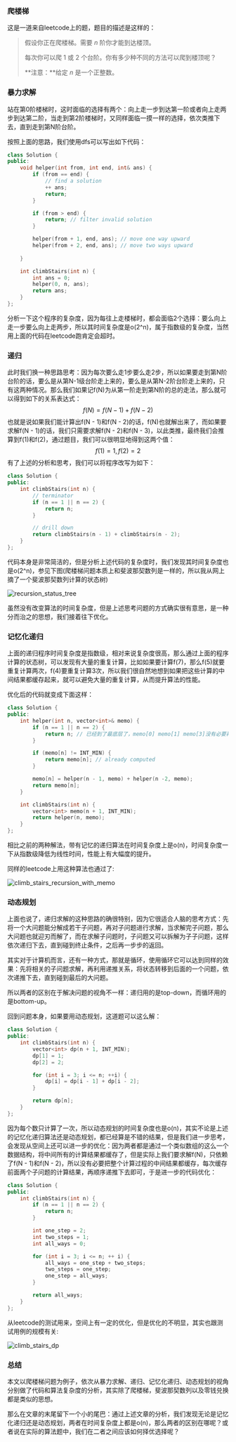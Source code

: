 ### 爬楼梯

这是一道来自leetcode上的题，题目的描述是这样的：

> 假设你正在爬楼梯。需要 *n* 阶你才能到达楼顶。
>
> 每次你可以爬 1 或 2 个台阶。你有多少种不同的方法可以爬到楼顶呢？
>
> **注意：**给定 *n* 是一个正整数。



### 暴力求解

站在第0阶楼梯时，这时面临的选择有两个：向上走一步到达第一阶或者向上走两步到达第二阶，当走到第2阶楼梯时，又同样面临一摸一样的选择，依次类推下去，直到走到第N阶台阶。

按照上面的思路，我们使用dfs可以写出如下代码：

```c++
class Solution {
public:
    void helper(int from, int end, int& ans) {
        if (from == end) {
            // find a solution
            ++ ans;
            return;
        }

        if (from > end) {
            return; // filter invalid solution
        }

        helper(from + 1, end, ans); // move one way upward
        helper(from + 2, end, ans); // move two ways upward
        
    }

    int climbStairs(int n) {
        int ans = 0;
        helper(0, n, ans);
        return ans;
    }
};
```



分析一下这个程序的复杂度，因为每往上走楼梯时，都会面临2个选择：要么向上走一步要么向上走两步，所以其时间复杂度是o(2^n)，属于指数级的复杂度，当然用上面的代码在leetcode跑肯定会超时。

### 递归

此时我们换一种思路思考：因为每次要么走1步要么走2步，所以如果要走到第N阶台阶的话，要么是从第N-1级台阶走上来的，要么是从第N-2阶台阶走上来的，只有这两种情况。那么我们如果记f(N)为从第一阶走到第N阶的总的走法，那么就可以得到如下的关系表达式：
$$
f(N) = f(N - 1) + f(N - 2)
$$
也就是说如果我们能计算出f(N - 1)和f(N - 2)的话，f(N)也就解出来了，而如果要求解f(N - 1)的话，我们只需要求解f(N - 2)和f(N - 3)，以此类推，最终我们会推算到f(1)和f(2)，通过题目，我们可以很明显地得到这两个值：
$$
f(1)=1, f(2) = 2
$$
有了上述的分析和思考，我们可以将程序改写为如下：

```c++
class Solution {
public:
    int climbStairs(int n) {
        // terminator
        if (n == 1 || n == 2) {
            return n;
        }

        // drill down
        return climbStairs(n - 1) + climbStairs(n - 2);
    }
};
```

代码本身是非常简洁的，但是分析上述代码的复杂度时，我们发现其时间复杂度也是o(2^n)，参见下图(爬楼梯问题本质上和斐波那契数列是一样的，所以我从网上摘了一个斐波那契数列计算的状态树)

![recursion_status_tree](images/recursion_status_tree.png)

虽然没有改变算法的时间复杂度，但是上述思考问题的方式确实很有意思，是一种分而治之的思想，我们接着往下优化。



### 记忆化递归

上面的递归程序时间复杂度是指数级，相对来说复杂度很高，那么通过上面的程序计算的状态树，可以发现有大量的重复计算，比如如果要计算f(7)，那么f(5)就要重复计算两次，f(4)要重复计算3次，所以我们很自然地想到如果把这些计算的中间结果都缓存起来，就可以避免大量的重复计算，从而提升算法的性能。

优化后的代码就变成下面这样：

```c++
class Solution {
public:
    int helper(int n, vector<int>& memo) {
        if (n == 1 || n == 2) {
            return n; // 已经到了最底层了，memo[0] memo[1] memo[3]没有必要再存储了
        }

        if (memo[n] != INT_MIN) {
            return memo[n]; // already computed
        }

        memo[n] = helper(n - 1, memo) + helper(n -2, memo);
        return memo[n];
    }

    int climbStairs(int n) {
        vector<int> memo(n + 1, INT_MIN);
        return helper(n, memo);
    }
};
```



相比之前的两种解法，带有记忆的递归算法在时间复杂度上是o(n)，时间复杂度一下从指数级降低为线性时间，性能上有大幅度的提升。

同样的leetcode上用这种算法也通过了:

![climb_stairs_recursion_with_memo](images/climb_stairs_recursion_with_memo.png)

### 动态规划

上面也说了，递归求解的这种思路的确很特别，因为它很适合人脑的思考方式：先将一个大问题能分解成若干子问题，再对子问题进行求解，当求解完子问题，那么大问题也就迎刃而解了，而在求解子问题时，子问题又可以拆解为子子问题，这样依次递归下去，直到碰到终止条件，之后再一步步的返回。

其实对于计算机而言，还有一种方式，那就是循环，使用循环它可以达到同样的效果：先将相关的子问题求解，再利用递推关系，将状态转移到后面的一个问题，依次递推下去，直到碰到最后的大问题。

所以两者的区别在于解决问题的视角不一样：递归用的是top-down，而循环用的是bottom-up。

回到问题本身，如果要用动态规划，这道题可以这么解：



```c++
class Solution {
public:
    int climbStairs(int n) {
        vector<int> dp(n + 1, INT_MIN);
        dp[1] = 1;
        dp[2] = 2;

        for (int i = 3; i <= n; ++i) {
            dp[i] = dp[i - 1] + dp[i - 2];
        }

        return dp[n];
    }
};
```

因为每个数只计算了一次，所以动态规划的时间复杂度也是o(n)，其实不论是上述的记忆化递归算法还是动态规划，都已经算是不错的结果，但是我们进一步思考，会发现从空间上还可以进一步的优化：因为两者都是通过一个类似数组的这么一个数据结构，将中间所有的计算结果都缓存了，但是实际上我们要求解f(N)，只依赖了f(N - 1)和f(N - 2)，所以没有必要把整个计算过程的中间结果都缓存，每次缓存前面两个子问题的计算结果，再顺序递推下去即可，于是进一步的代码优化：

```c++
class Solution {
public:
    int climbStairs(int n) {
        if (n == 1 || n == 2) {
            return n;
        }

        int one_step = 2;
        int two_steps = 1;
        int all_ways = 0; 

        for (int i = 3; i <= n; ++ i) {
            all_ways = one_step + two_steps;
            two_steps = one_step;
            one_step = all_ways;
        }

        return all_ways;
    }
};
```

从leetcode的测试用来，空间上有一定的优化，但是优化的不明显，其实也跟测试用例的规模有关:

![climb_stairs_dp](images/climb_stairs_dp.png)

### 总结

本文以爬楼梯问题为例子，依次从暴力求解、递归、记忆化递归、动态规划的视角分别做了代码和算法复杂度的分析，其实除了爬楼梯，斐波那契数列以及零钱兑换都是类似的思想。

那么在文章的末尾留下一个小的尾巴：通过上述文章的分析，我们发现无论是记忆化递归还是动态规划，两者在时间复杂度上都是o(n)，那么两者的区别在哪呢？或者说在实际的算法题中，我们在二者之间应该如何择优选择呢？